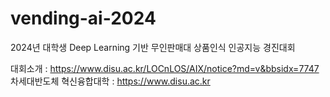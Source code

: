 # vending-ai-2024
2024년 대학생 Deep Learning 기반 무인판매대 상품인식 인공지능 경진대회  
  
대회소개 :  https://www.disu.ac.kr/LOCnLOS/AIX/notice?md=v&bbsidx=7747  
차세대반도체 혁신융합대학 : https://www.disu.ac.kr  
